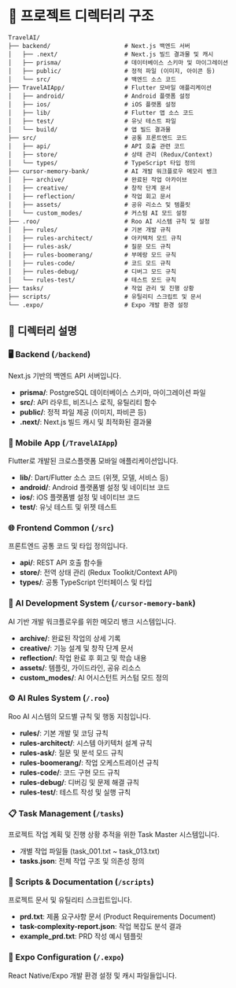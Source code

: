 # 📁 프로젝트 디렉터리 구조
```
TravelAI/
├── backend/                     # Next.js 백엔드 서버
│   ├── .next/                   # Next.js 빌드 결과물 및 캐시
│   ├── prisma/                  # 데이터베이스 스키마 및 마이그레이션
│   ├── public/                  # 정적 파일 (이미지, 아이콘 등)
│   └── src/                     # 백엔드 소스 코드
├── TravelAIApp/                 # Flutter 모바일 애플리케이션
│   ├── android/                 # Android 플랫폼 설정
│   ├── ios/                     # iOS 플랫폼 설정
│   ├── lib/                     # Flutter 앱 소스 코드
│   ├── test/                    # 유닛 테스트 파일
│   └── build/                   # 앱 빌드 결과물
├── src/                         # 공통 프론트엔드 코드
│   ├── api/                     # API 호출 관련 코드
│   ├── store/                   # 상태 관리 (Redux/Context)
│   └── types/                   # TypeScript 타입 정의
├── cursor-memory-bank/          # AI 개발 워크플로우 메모리 뱅크
│   ├── archive/                 # 완료된 작업 아카이브
│   ├── creative/                # 창작 단계 문서
│   ├── reflection/              # 작업 회고 문서
│   ├── assets/                  # 공유 리소스 및 템플릿
│   └── custom_modes/            # 커스텀 AI 모드 설정
├── .roo/                        # Roo AI 시스템 규칙 및 설정
│   ├── rules/                   # 기본 개발 규칙
│   ├── rules-architect/         # 아키텍처 모드 규칙
│   ├── rules-ask/               # 질문 모드 규칙
│   ├── rules-boomerang/         # 부메랑 모드 규칙
│   ├── rules-code/              # 코드 모드 규칙
│   ├── rules-debug/             # 디버그 모드 규칙
│   └── rules-test/              # 테스트 모드 규칙
├── tasks/                       # 작업 관리 및 진행 상황
├── scripts/                     # 유틸리티 스크립트 및 문서
└── .expo/                       # Expo 개발 환경 설정
```

## 📖 디렉터리 설명

### 🖥️ Backend (`/backend`)
Next.js 기반의 백엔드 API 서버입니다.
- **prisma/**: PostgreSQL 데이터베이스 스키마, 마이그레이션 파일
- **src/**: API 라우트, 비즈니스 로직, 유틸리티 함수
- **public/**: 정적 파일 제공 (이미지, 파비콘 등)
- **.next/**: Next.js 빌드 캐시 및 최적화된 결과물

### 📱 Mobile App (`/TravelAIApp`)
Flutter로 개발된 크로스플랫폼 모바일 애플리케이션입니다.
- **lib/**: Dart/Flutter 소스 코드 (위젯, 모델, 서비스 등)
- **android/**: Android 플랫폼별 설정 및 네이티브 코드
- **ios/**: iOS 플랫폼별 설정 및 네이티브 코드
- **test/**: 유닛 테스트 및 위젯 테스트

### 🌐 Frontend Common (`/src`)
프론트엔드 공통 코드 및 타입 정의입니다.
- **api/**: REST API 호출 함수들
- **store/**: 전역 상태 관리 (Redux Toolkit/Context API)
- **types/**: 공통 TypeScript 인터페이스 및 타입

### 🧠 AI Development System (`/cursor-memory-bank`)
AI 기반 개발 워크플로우를 위한 메모리 뱅크 시스템입니다.
- **archive/**: 완료된 작업의 상세 기록
- **creative/**: 기능 설계 및 창작 단계 문서
- **reflection/**: 작업 완료 후 회고 및 학습 내용
- **assets/**: 템플릿, 가이드라인, 공유 리소스
- **custom_modes/**: AI 어시스턴트 커스텀 모드 정의

### ⚙️ AI Rules System (`/.roo`)
Roo AI 시스템의 모드별 규칙 및 행동 지침입니다.
- **rules/**: 기본 개발 및 코딩 규칙
- **rules-architect/**: 시스템 아키텍처 설계 규칙
- **rules-ask/**: 질문 및 분석 모드 규칙
- **rules-boomerang/**: 작업 오케스트레이션 규칙
- **rules-code/**: 코드 구현 모드 규칙
- **rules-debug/**: 디버깅 및 문제 해결 규칙
- **rules-test/**: 테스트 작성 및 실행 규칙

### 📋 Task Management (`/tasks`)
프로젝트 작업 계획 및 진행 상황 추적을 위한 Task Master 시스템입니다.
- 개별 작업 파일들 (task_001.txt ~ task_013.txt)
- **tasks.json**: 전체 작업 구조 및 의존성 정의

### 📜 Scripts & Documentation (`/scripts`)
프로젝트 문서 및 유틸리티 스크립트입니다.
- **prd.txt**: 제품 요구사항 문서 (Product Requirements Document)
- **task-complexity-report.json**: 작업 복잡도 분석 결과
- **example_prd.txt**: PRD 작성 예시 템플릿

### 📲 Expo Configuration (`/.expo`)
React Native/Expo 개발 환경 설정 및 캐시 파일들입니다.

